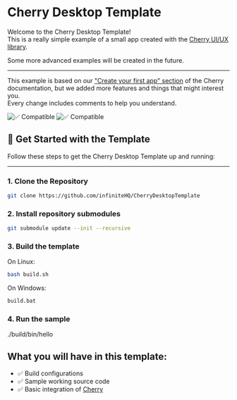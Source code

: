 # Cherry Desktop Template
Welcome to the Cherry Desktop Template!  
This is a really simple example of a small app created with the [Cherry UI/UX library](https://github.com/infiniteHQ/Cherry).

Some more advanced examples will be created in the future.

---

This example is based on our ["Create your first app" section](https://cherry.infinite.si/docpage?content_name=introduction&page_name=create_first_app&version=1.3&section=all) of the Cherry documentation, but we added more features and things that might interest you.  
Every change includes comments to help you understand.

![✅ Compatible](https://img.shields.io/badge/Microsoft%20Windows-Ready-green?longCache=true&style=for-the-badge)
![✅ Compatible](https://img.shields.io/badge/Linux-Ready-green?longCache=true&style=for-the-badge)

## 🚀 Get Started with the Template

Follow these steps to get the Cherry Desktop Template up and running:

---

### 1. Clone the Repository

```bash
git clone https://github.com/infiniteHQ/CherryDesktopTemplate
```

### 2. Install repository submodules
```bash
git submodule update --init --recursive
```

### 3. Build the template
On Linux:
```bash
bash build.sh
```
On Windows:
```bash
build.bat
```

### 4. Run the sample
./build/bin/hello

## What you will have in this template:
- ✅ Build configurations  
- ✅ Sample working source code  
- ✅ Basic integration of [Cherry](https://github.com/infiniteHQ/Cherry)
